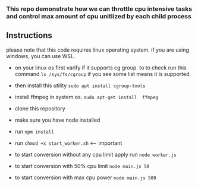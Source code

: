 ### This repo demonstrate how we can throttle cpu intensive tasks and control max amount of cpu unitlized by each child process

## Instructions

please note that this code requires linux operating system. if you are using windows, you can use WSL.

- on your linux os first varify if it supports cg group. to to check run this command `ls /sys/fs/cgroup` if you see some list means it is supported.
- then install this utility `sudo apt install cgroup-tools`

- install ffmpeg in system os. `sudo apt-get install  ffmpeg`

- clone this repository
- make sure you have node installed
- run `npm install`
- run `chmod +x start_worker.sh` <-- important
- to start conversion without any cpu limit apply run `node worker.js`

- to start conversion with 50% cpu limit `node main.js 50`

- to start conversion with max cpu power `node main.js 500`

